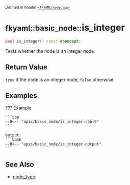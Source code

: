 <small>Defined in header [`<fkYAML/node.hpp>`](https://github.com/fktn-k/fkYAML/blob/develop/include/fkYAML/node.hpp)</small>

# <small>fkyaml::basic_node::</small>is_integer

```cpp
bool is_integer() const noexcept;
```

Tests whether the node is an integer node.  

## **Return Value**

`true` if the node is an integer node, `false` otherwise.  

## **Examples**

??? Example

    ```cpp
    --8<-- "apis/basic_node/is_integer.cpp:9"
    ```

    output:
    ```bash
    --8<-- "apis/basic_node/is_integer.output"
    ```

## **See Also**

* [node_type](../node_type.md)
